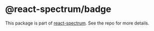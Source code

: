 # @react-spectrum/badge

This package is part of [react-spectrum](https://github.com/adobe/react-spectrum). See the repo for more details.
